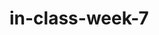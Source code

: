 # in-class-week-7
<!DOCTYPE html>
<html>
<head>
    <title>Temple Run Game</title>
    <style>
        #gameCanvas {
            width: 800px;
            height: 400px;
            border: 2px solid black;
            position: relative;
            background: #87CEEB;
            overflow: hidden;
            margin: 0 auto;
        }

        #player {
            width: 40px;
            height: 40px;
            background: #FFD700;
            position: absolute;
            bottom: 0;
            left: 100px;
            border-radius: 50%;
        }

        .obstacle {
            width: 40px;
            height: 40px;
            background: #FF0000;
            position: absolute;
            bottom: 0;
        }

        #score {
            position: absolute;
            top: 10px;
            left: 10px;
            font-family: Arial, sans-serif;
            font-size: 20px;
        }
    </style>
</head>
<body>
    <div id="gameCanvas">
        <div id="player"></div>
        <div id="score">Score: 0</div>
    </div>

    <script>
        const canvas = document.getElementById('gameCanvas');
        const player = document.getElementById('player');
        const scoreDisplay = document.getElementById('score');

        let playerY = 0;
        let isJumping = false;
        let score = 0;
        let obstacles = [];
        let gameSpeed = 5;

        // Player movement
        document.addEventListener('keydown', (e) => {
            if (e.code === 'Space' && !isJumping) {
                jump();
            }
        });

        function jump() {
            isJumping = true;
            let jumpHeight = 0;
            const jumpInterval = setInterval(() => {
                if (jumpHeight < 150) {
                    jumpHeight += 10;
                    player.style.bottom = jumpHeight + 'px';
                } else {
                    clearInterval(jumpInterval);
                    fall();
                }
            }, 20);
        }

        function fall() {
            const fallInterval = setInterval(() => {
                if (jumpHeight > 0) {
                    jumpHeight -= 10;
                    player.style.bottom = jumpHeight + 'px';
                } else {
                    clearInterval(fallInterval);
                    isJumping = false;
                }
            }, 20);
        }

        // Create obstacles
        function createObstacle() {
            const obstacle = document.createElement('div');
            obstacle.className = 'obstacle';
            obstacle.style.left = '800px';
            canvas.appendChild(obstacle);
            obstacles.push(obstacle);
        }

        // Game loop
        function gameLoop() {
            // Move obstacles
            obstacles.forEach((obstacle, index) => {
                let left = parseInt(obstacle.style.left);
                left -= gameSpeed;

                if (left < -40) {
                    obstacle.remove();
                    obstacles.splice(index, 1);
                    score += 10;
                    scoreDisplay.textContent = `Score: ${score}`;
                } else {
                    obstacle.style.left = left + 'px';
                }

                // Collision detection
                const playerRect = player.getBoundingClientRect();
                const obstacleRect = obstacle.getBoundingClientRect();

                if (playerRect.left < obstacleRect.right &&
                    playerRect.right > obstacleRect.left &&
                    playerRect.bottom > obstacleRect.top) {
                    alert(`Game Over! Score: ${score}`);
                    resetGame();
                }
            });

            requestAnimationFrame(gameLoop);
        }

        // Reset game
        function resetGame() {
            obstacles.forEach(obstacle => obstacle.remove());
            obstacles = [];
            score = 0;
            scoreDisplay.textContent = `Score: ${score}`;
            gameSpeed = 5;
        }

        // Start game
        setInterval(() => {
            if (Math.random() < 0.02) {
                createObstacle();
            }
            gameSpeed += 0.005; // Gradually increase difficulty
        }, 1000/60);

        gameLoop();
    </script>
</body>
</html>
